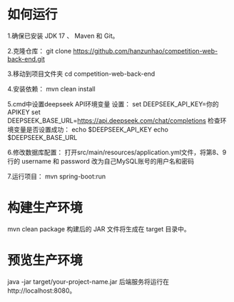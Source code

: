 # 如何运行
1.确保已安装 JDK 17 、 Maven 和 Git。

2.克隆仓库：
git clone https://github.com/hanzunhao/competition-web-back-end.git

3.移动到项目文件夹 
cd competition-web-back-end

4.安装依赖：
mvn clean install

5.cmd中设置deepseek API环境变量
设置：
set DEEPSEEK_API_KEY=你的APIKEY
set DEEPSEEK_BASE_URL=https://api.deepseek.com/chat/completions
检查环境变量是否设置成功：
echo $DEEPSEEK_API_KEY
echo $DEEPSEEK_BASE_URL

6.修改数据库配置：
打开src/main/resources/application.yml文件，将第8、9行的 username 和 password 改为自己MySQL账号的用户名和密码

7.运行项目：
mvn spring-boot:run

# 构建生产环境
mvn clean package
构建后的 JAR 文件将生成在 target 目录中。

# 预览生产环境
java -jar target/your-project-name.jar
后端服务将运行在 http://localhost:8080。
